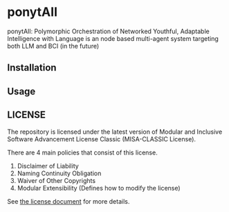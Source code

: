 # ponytAIl
ponytAIl: Polymorphic Orchestration of Networked Youthful, Adaptable Intelligence with Language is an node based multi-agent system targeting both LLM and BCI (in the future)

## Installation

## Usage


## LICENSE
The repository is licensed under the latest version of Modular and Inclusive Software Advancement License Classic (MISA-CLASSIC License).

There are 4 main policies that consist of this license.
1. Disclaimer of Liability
2. Naming Continuity Obligation
3. Waiver of Other Copyrights
4. Modular Extensibility (Defines how to modify the license)

See [the license document](https://github.com/ThePioneerJP/MISA-license-framework/blob/main/MISA-CLASSIC.md) for more details.
